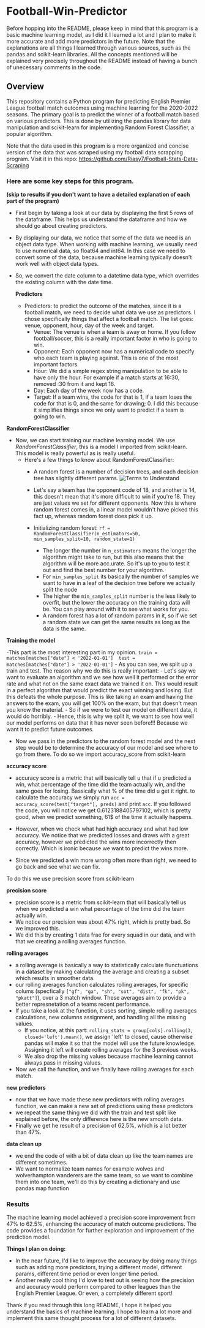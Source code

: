 # Football-Win-Predictor

Before hopping into the README, please keep in mind that this program is a basic machine learning model, as I did it I learned a lot and I plan to make it more accurate and add more predictors in the future. Note that the explanations are all things I learned through various sources, such as the pandas and scikit-learn libraries. All the concepts mentioned will be explained very precisely throughout the README instead of having a bunch of unecessary comments in the code.

## Overview

This repository contains a Python program for predicting English Premier League football match outcomes using machine learning for the 2020-2022 seasons. The primary goal is to predict the winner of a football match based on various predictors. This is done by utilizing the pandas library for data manipulation and scikit-learn for implementing Random Forest Classifier, a popular algorithm.

Note that the data used in this program is a more organized and concise version of the data that was scraped using my football data scrapping program. Visit it in this repo: https://github.com/Riasy7/Football-Stats-Data-Scraping

### Here are some key steps for this program.

**(skip to results if you don't want to have a detailed explanation of each part of the program)**

  - First begin by taking a look at our data by displaying the first 5 rows of the dataframe. This helps us understand the dataframe and how we should go about creating predictors.
  - By displaying our data, we notice that some of the data we need is an object data type. When working with machine learning, we usually need to use numerical data, so float64 and int64. In this case we need to convert some of the data, because machine learning typically doesn't work well with object data types.
  - So, we convert the date column to a datetime data type, which overrides the existing column with the date time.

      **Predictors**
    
      - Predictors: to predict the outcome of the matches, since it is a football match, we need to decide what data we use as predictors. I chose specifically things that affect a football match. The list goes: venue, opponent, hour, day of the week and target.
        - Venue: The venue is when a team is away or home. If you follow football/soccer, this is a really important factor in who is going to win.
        - Opponent: Each opponent now has a numerical code to specify who each team is playing against. This is one of the most important factors.
        - Hour: We did a simple regex string manipulation to be able to have only the hour. For example if a match starts at 16:30, removed :30 from it and kept 16.
        - Day: Each day of the week now has a code.
        - Target: If a team wins, the code for that is 1, if a team loses the code for that is 0, and the same for drawing; 0. I did this because it simplifies things since we only want to predict if a team is going to win.


  **RandomForestClassifier**
  
  - Now, we can start training our machine learning model. We use *RandomForestClassifier*, this is a model I imported from scikit-learn. This model is really powerful as is really useful.
    - Here's a few things to know about RandomForestClassifier:
      - A random forest is a number of decision trees, and each decision tree has slightly different params.
        <img src="https://miro.medium.com/v2/resize:fit:1358/1*i69vGs4AfhdhDUOlaPVLSA.png" alt="Terms to Understand">
        
      - Let's say a team has the opponent code of 18, and another is 14, this doesn't mean that it's more difficult to win if you're 18. They are just values we set for different opponents. Now this is where random forest comes in, a linear model wouldn't have picked this fact up, whereas random forest does pick it up.
      - Initializing random forest: `rf = RandomForestClassifier(n_estimators=50, min_samples_split=10, random_state=1)`
        - The longer the number in `n_estimators` means the longer the algorithm might take to run, but this also means that the algorithm will be more acc.urate. So it's up to you to test it out and find the best number for your algorithm.
        - For `min_samples_split` its basically the number of samples we want to have in a leaf of the decision tree before we actually split the node
        - The higher the `min_samples_split` number is the less likely to overfit, but the lower the accuracy on the training data will be. You can play around with it to see what works for you.
        - A random forest has a lot of random params in it, so if we set a random state we can get the same results as long as the data is the same.

  **Training the model**

  -This part is the most interesting part in my opinion.
    ```
    train = matches[matches["date"] < '2022-01-01'] 
    test = matches[matches["date"] > '2022-01-01']
    ```
    - As you can see, we split up a train and test. The reason why we do this is really important:
      - Let's say we want to evaluate an algorithm and we see how well it performed or the error rate and what not on the same exact data we trained it on. This would result in a perfect algorithm that would predict the exact winning and losing. But this defeats the whole purpose. This is like taking an exam and having the answers to the exam, you will get 100% on the exam, but that doesn't mean you know the material.
      - So if we were to test our model on different data, it would do horribly.
    - Hence, this is why we split it, we want to see how well our model performs on data that it has never seen before!!! Because we want it to predict future outcomes.
    
  - Now we pass in the predictors to the random forest model and the next step would be to determine the accuracy of our model and see where to go from there. To do so we import accuracy_score from scikit-learn

  **accuracy score**

  - accuracy score is a metric that will basically tell u that if u predicted a win, what percentage of the time did the team actually win, and the same goes for losing. Bassically what % of the time did u get it right.
    to calculate the accuracy we simply run `acc = accuracy_score(test["target"], preds)` and print `acc`. If you followed the code, you will notice we get 0.6123188405797102, which is pretty good, when we predict something, 61$ of the time it actually happens.

  - However, when we check what had high accuracy and what had low accuracy. We notice that we predicted losses and draws with a great accuracy, however we predicted the wins more incorrectly then correctly. Which is ironic because we want to predict the wins more.
  - Since we predicted a win more wrong often more than right, we need to go back and see what we can fix.

  To do this we use precision score from scikit-learn

  **precision score**

  - precision score is a metric from scikit-learn that will basically tell us when we predicted a win what percentage of the time did the team actually win.
  - We notice our precision was about 47% right, which is pretty bad. So we improved this.
  - We did this by creating 1 data frae for every squad in our data, and with that we creating a rolling averages function.

  **rolling averages**
  - a rolling average is basically a way to statistically calculate flunctuations in a dataset by making calculating the average and creating a subset which results in smoother data.
  - our rolling averages function calculates rolling averages, for specific colums (specfically `["gf", "ga", "sh", "sot", "dist", "fk", "pk", "pkatt"]`), over a 3 match window. These averages aim to provide a better represnetation of a teams recent performance.
  - If you take a look at the function, it uses sorting, simple rolling averages calculations, new columns assignment, and handling all the missing values.
    - If you notice, at this part: `rolling_stats = group[cols].rolling(3, closed='left').mean()`, we assign 'left' to closed, cause otherwise pandas will make it so that the model will use the future knowledge. Assigning it left will create rolling averages for the 3 previous weeks.
    - We also drop the missing values because machine learning cannot always pass in missing values.
  - Now we call the function, and we finally have rolling averages for each match.

  **new predictors**
  - now that we have made these new predictors with rolling averages function, we can make a new set of predictions using these predictors
  - we repeat the same thing we did with the train and test split like explained before, the only difference here is the new smooth data.
  - Finally we get he result of a precision of 62.5%, which is a lot better than 47%.

  **data clean up**
  - we end the code of with a bit of data clean up like the team names are different sometimes.
  - We want to normalize team names for example wolves and wolverhampton wanderers are the same team, so we want to combine them into one team, we'll do this by creating a dictionary and use pandas map function


### Results

The machine learning model achieved a precision score improvement from 47% to 62.5%, enhancing the accuracy of match outcome predictions. The code provides a foundation for further exploration and improvement of the prediction model.

**Things I plan on doing:**
- In the near future, I'd like to improve the accuracy by doing many things such as adding more predictors, trying a different model, different params, different time period or even longer time period.
- Another really cool thing I'd love to test out is seeing how the precision and accuracy would perform compared to other leagues than the English Premier League. Or even, a completely different sport!

Thank if you read through this long README, I hope it helped you understand the basics of machine learning. I hope to learn a lot more and implement this same thought process for a lot of different datasets.
  
